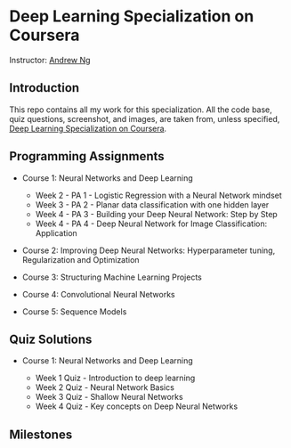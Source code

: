 # Deep Learning Specialization on Coursera

Instructor: [Andrew Ng](http://www.andrewng.org/)

## Introduction

This repo contains all my work for this specialization. All the code base, quiz questions, screenshot, and images, are taken from, unless specified, [Deep Learning Specialization on Coursera](https://www.coursera.org/specializations/deep-learning).


## Programming Assignments

- Course 1: Neural Networks and Deep Learning

  - Week 2 - PA 1 - Logistic Regression with a Neural Network mindset
  - Week 3 - PA 2 - Planar data classification with one hidden layer
  - Week 4 - PA 3 - Building your Deep Neural Network: Step by Step
  - Week 4 - PA 4 - Deep Neural Network for Image Classification: Application
  
- Course 2: Improving Deep Neural Networks: Hyperparameter tuning, Regularization and Optimization


- Course 3: Structuring Machine Learning Projects

  
  
- Course 4: Convolutional Neural Networks


  
- Course 5: Sequence Models

  
## Quiz Solutions


- Course 1: Neural Networks and Deep Learning

  - Week 1 Quiz - Introduction to deep learning
  - Week 2 Quiz - Neural Network Basics
  - Week 3 Quiz - Shallow Neural Networks
  - Week 4 Quiz - Key concepts on Deep Neural Networks


## Milestones

